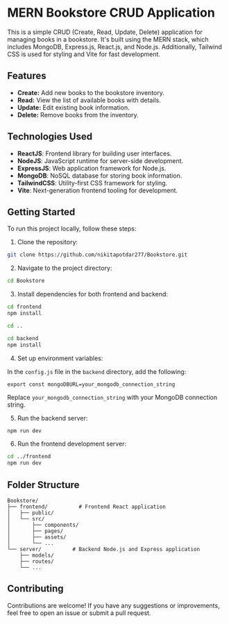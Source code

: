 # MERN Bookstore CRUD Application

This is a simple CRUD (Create, Read, Update, Delete) application for managing books in a bookstore. It's built using the MERN stack, which includes MongoDB, Express.js, React.js, and Node.js. Additionally, Tailwind CSS is used for styling and Vite for fast development.

## Features

- **Create:** Add new books to the bookstore inventory.
- **Read:** View the list of available books with details.
- **Update:** Edit existing book information.
- **Delete:** Remove books from the inventory.

## Technologies Used

- **ReactJS**: Frontend library for building user interfaces.
- **NodeJS**: JavaScript runtime for server-side development.
- **ExpressJS**: Web application framework for Node.js.
- **MongoDB**: NoSQL database for storing book information.
- **TailwindCSS**: Utility-first CSS framework for styling.
- **Vite**: Next-generation frontend tooling for development.

## Getting Started

To run this project locally, follow these steps:

1. Clone the repository:

```bash
git clone https://github.com/nikitapotdar277/Bookstore.git
```

2. Navigate to the project directory:

```bash
cd Bookstore
```

3. Install dependencies for both frontend and backend:

```bash
cd frontend
npm install

cd ..

cd backend
npm install
```

4. Set up environment variables:

In the `config.js` file in the `backend` directory, add the following:

```plaintext
export const mongoDBURL=your_mongodb_connection_string
```

Replace `your_mongodb_connection_string` with your MongoDB connection string.

5. Run the backend server:

```bash
npm run dev
```

6. Run the frontend development server:

```bash
cd ../frontend
npm run dev
```

## Folder Structure

```
Bookstore/
├── frontend/          # Frontend React application
│   ├── public/
│   └── src/
│       ├── components/
│       ├── pages/
│       ├── assets/
│       └── ...
└── server/          # Backend Node.js and Express application
    ├── models/
    ├── routes/
    └── ...
```

## Contributing

Contributions are welcome! If you have any suggestions or improvements, feel free to open an issue or submit a pull request.
